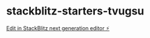 # stackblitz-starters-tvugsu

[Edit in StackBlitz next generation editor ⚡️](https://stackblitz.com/~/github.com/hk7math/stackblitz-starters-tvugsu)